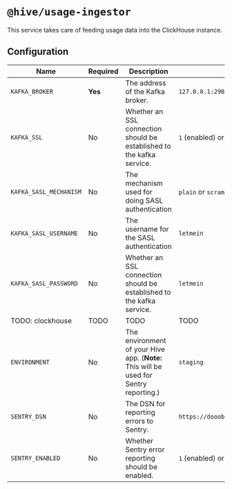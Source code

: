 # `@hive/usage-ingestor`

This service takes care of feeding usage data into the ClickHouse instance.

## Configuration

| Name                   | Required | Description                                                                           | Example Value                                        |
| ---------------------- | -------- | ------------------------------------------------------------------------------------- | ---------------------------------------------------- |
| `KAFKA_BROKER`         | **Yes**  | The address of the Kafka broker.                                                      | `127.0.0.1:29092`                                    |
| `KAFKA_SSL`            | No       | Whether an SSL connection should be established to the kafka service.                 | `1` (enabled) or `0` (disabled)                      |
| `KAFKA_SASL_MECHANISM` | No       | The mechanism used for doing SASL authentication                                      | `plain` or `scram-sha-256` or `scram-sha-512`        |
| `KAFKA_SASL_USERNAME`  | No       | The username for the SASL authentication                                              | `letmein`                                            |
| `KAFKA_SASL_PASSWORD`  | No       | Whether an SSL connection should be established to the kafka service.                 | `letmein`                                            |
| TODO: clockhouse       | TODO     | TODO                                                                                  | TODO                                                 |
| `ENVIRONMENT`          | No       | The environment of your Hive app. (**Note:** This will be used for Sentry reporting.) | `staging`                                            |
| `SENTRY_DSN`           | No       | The DSN for reporting errors to Sentry.                                               | `https://dooobars@o557896.ingest.sentry.io/12121212` |
| `SENTRY_ENABLED`       | No       | Whether Sentry error reporting should be enabled.                                     | `1` (enabled) or `0` (disabled)                      |
